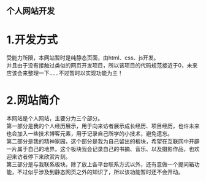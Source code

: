 ## 个人网站开发  
# 1.开发方式  
受能力所限，本网站暂时是纯静态页面，由html、css、js开发。    
并且由于没有接触过类似的网页开发项目，所以该项目的代码规范接近于0，未来应该会来整理一下……不过暂时以实现功能为主！    

# 2.网站简介   
本网站是个人网站，主要分为三个部分。   
第一部分是我的个人经历展示，用于向来访者展示成长经历、项目经历，也许未来也会加入一些技术博客元素，用于记录自己所学的小技术，避免遗忘。   
第二部分是我的精神家园，这个部分是我为自己留出的板块，希望在互联网中开辟一片属于自己的地界。这个板块我会记录自己的书摘、音乐、以及摄影作品，也欢迎来访者停下来欣赏片刻。   
第三部分是与我联系板块。除了放上各平台联系方式以外，还有意做一个提问箱功能，不过似乎涉及到静态网页之外的知识了，所以该功能暂时还不会开动。   
